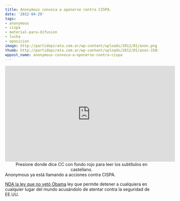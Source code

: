 ```yaml
---
title: Anonymous convoca a oponerse contra CISPA.
date: '2012-04-29'
tags:
- anonymous
- cispa
- material-para-difusion
- lucha
- oposicion
image: http://partidopirata.com.ar/wp-content/uploads/2012/01/anon.png
thumb: http://partidopirata.com.ar/wp-content/uploads/2012/01/anon-150x150.png
wppost_name: anonymous-convoca-a-oponerse-contra-cispa
---
```


<center>
<iframe width="560" height="315" src="http://www.youtube.com/embed/0HIezgJX8Ig" frameborder="0" allowfullscreen></iframe>
Presione donde dice CC con fondo rojo para leer los subtítulos en castellano.
</center>
 Anonymous ya está llamando a acciones contra CISPA.

<a href="http://www.politico.com/blogs/under-the-radar/2011/12/obama-pulls-veto-threat-on-defense-bill-107514.html" target="_blank">NDA la ley que no vetó Obama</a> ley que permite detener a cualquiera en cualquier lugar del mundo acusándolo de atentar contra la seguridad de EE.UU.
